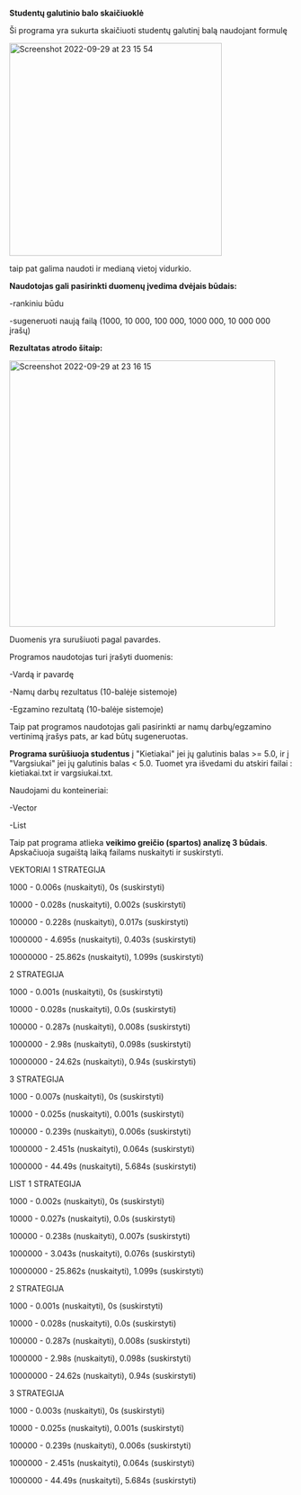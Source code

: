 **Studentų galutinio balo skaičiuoklė**

Ši programa yra sukurta skaičiuoti studentų galutinį balą naudojant formulę

<img width="378" alt="Screenshot 2022-09-29 at 23 15 54" src="https://user-images.githubusercontent.com/113093671/193133329-ea2db47d-80bd-4c3c-97f2-0d676d135a3d.png">


taip pat galima naudoti ir medianą vietoj vidurkio.

**Naudotojas gali pasirinkti duomenų įvedima dvėjais būdais:**

-rankiniu būdu

-sugeneruoti naują failą (1000, 10 000, 100 000, 1000 000, 10 000 000 įrašų)

**Rezultatas atrodo šitaip:**

<img width="473" alt="Screenshot 2022-09-29 at 23 16 15" src="https://user-images.githubusercontent.com/113093671/193133426-d861005c-bb6d-4ce1-81fd-57ee26cd497a.png">

Duomenis yra surušiuoti pagal pavardes.

Programos naudotojas turi įrašyti duomenis:

-Vardą ir pavardę

-Namų darbų rezultatus (10-balėje sistemoje)

-Egzamino rezultatą (10-balėje sistemoje)

Taip pat programos naudotojas gali pasirinkti ar namų darbų/egzamino vertinimą įrašys pats, ar kad būtų sugeneruotas.

**Programa surūšiuoja studentus** į "Kietiakai" jei jų galutinis balas >= 5.0, ir į "Vargsiukai" jei jų galutinis balas < 5.0. Tuomet yra išvedami du atskiri failai : kietiakai.txt ir vargsiukai.txt.

Naudojami du konteineriai:

-Vector

-List

Taip pat programa atlieka **veikimo greičio (spartos) analizę 3 būdais**. Apskačiuoja sugaištą laiką failams  nuskaityti ir suskirstyti.

VEKTORIAI
1 STRATEGIJA

1000 - 0.006s (nuskaityti), 0s (suskirstyti)

10000 - 0.028s (nuskaityti), 0.002s (suskirstyti)

100000 -  0.228s (nuskaityti), 0.017s (suskirstyti)

1000000 -  4.695s (nuskaityti), 0.403s (suskirstyti)

10000000 -  25.862s (nuskaityti), 1.099s (suskirstyti)

2 STRATEGIJA

1000 - 0.001s (nuskaityti), 0s (suskirstyti)

10000 - 0.028s (nuskaityti), 0.0s (suskirstyti)

100000 -  0.287s (nuskaityti), 0.008s (suskirstyti)

1000000 -  2.98s (nuskaityti), 0.098s (suskirstyti)

10000000 -  24.62s (nuskaityti), 0.94s (suskirstyti)

3 STRATEGIJA

1000 - 0.007s (nuskaityti), 0s (suskirstyti)

10000 - 0.025s (nuskaityti), 0.001s (suskirstyti)

100000 -  0.239s (nuskaityti), 0.006s (suskirstyti)

1000000 -  2.451s (nuskaityti), 0.064s (suskirstyti)

1000000 -  44.49s (nuskaityti), 5.684s (suskirstyti)

LIST
1 STRATEGIJA

1000 - 0.002s (nuskaityti), 0s (suskirstyti)

10000 - 0.027s (nuskaityti), 0.0s (suskirstyti)

100000 -  0.238s (nuskaityti), 0.007s (suskirstyti)

1000000 -  3.043s (nuskaityti), 0.076s (suskirstyti)

10000000 -  25.862s (nuskaityti), 1.099s (suskirstyti)

2 STRATEGIJA

1000 - 0.001s (nuskaityti), 0s (suskirstyti)

10000 - 0.028s (nuskaityti), 0.0s (suskirstyti)

100000 -  0.287s (nuskaityti), 0.008s (suskirstyti)

1000000 -  2.98s (nuskaityti), 0.098s (suskirstyti)

10000000 -  24.62s (nuskaityti), 0.94s (suskirstyti)

3 STRATEGIJA

1000 - 0.003s (nuskaityti), 0s (suskirstyti)

10000 - 0.025s (nuskaityti), 0.001s (suskirstyti)

100000 -  0.239s (nuskaityti), 0.006s (suskirstyti)

1000000 -  2.451s (nuskaityti), 0.064s (suskirstyti)

1000000 -  44.49s (nuskaityti), 5.684s (suskirstyti)

